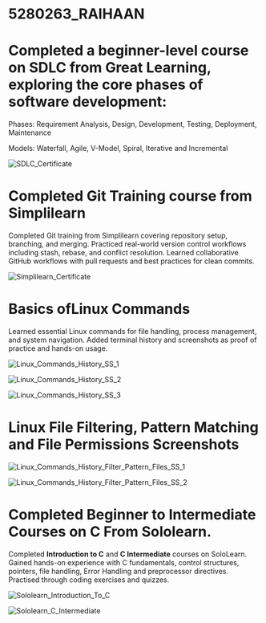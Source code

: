 # 5280263_RAIHAAN

# Completed a beginner-level course on SDLC from Great Learning, exploring the core phases of software development:

Phases: Requirement Analysis, Design, Development, Testing, Deployment, Maintenance

Models: Waterfall, Agile, V-Model, Spiral, Iterative and Incremental

![SDLC_Certificate](https://github.com/RaihaanAman/5280263_RAIHAAN/blob/0ab730a8f2f84c9a41cfcff00901e5831bab412a/SDLC/5280263_RAIHAAN_GreatLearning_SDLC.png)

# Completed Git Training course from Simplilearn

Completed Git training from Simplilearn covering repository setup, branching, and merging.
Practiced real-world version control workflows including stash, rebase, and conflict resolution.
Learned collaborative GitHub workflows with pull requests and best practices for clean commits.

![Simplilearn_Certificate](https://github.com/RaihaanAman/5280263_RAIHAAN/blob/3fa8cdb011b4bb3a8de48dd46771eedbe3f0763d/Git/5280263_Simplilearn_Certificate.png)

# Basics ofLinux Commands

Learned essential Linux commands for file handling, process management, and system navigation.
Added terminal history and screenshots as proof of practice and hands-on usage.

![Linux_Commands_History_SS_1](https://github.com/RaihaanAman/5280263_RAIHAAN/blob/b445703ac353071d0a47e587f56c33b5bc84a4f6/Linux/Linux_SS_History_1.png)

![Linux_Commands_History_SS_2](https://github.com/RaihaanAman/5280263_RAIHAAN/blob/b445703ac353071d0a47e587f56c33b5bc84a4f6/Linux/Linux_SS_History_2.png)

![Linux_Commands_History_SS_3](https://github.com/RaihaanAman/5280263_RAIHAAN/blob/b445703ac353071d0a47e587f56c33b5bc84a4f6/Linux/Linux_SS_History_3.png)

# Linux File Filtering, Pattern Matching and File Permissions Screenshots

![Linux_Commands_History_Filter_Pattern_Files_SS_1](https://github.com/RaihaanAman/5280263_RAIHAAN/blob/c48102bbc69447a4f799a098f2badb326b5e45d8/Linux/Linux_Filter_Pattern_Permission_SS_1.png)

![Linux_Commands_History_Filter_Pattern_Files_SS_2](https://github.com/RaihaanAman/5280263_RAIHAAN/blob/c48102bbc69447a4f799a098f2badb326b5e45d8/Linux/Linux_Filter_Pattern_Permission_SS_2.png)

# Completed Beginner to Intermediate Courses on C From Sololearn.

Completed **Introduction to C** and **C Intermediate** courses on SoloLearn.  
Gained hands-on experience with C fundamentals, control structures, pointers, file handling, Error Handling and preprocessor directives.  
Practised through coding exercises and quizzes.

![Sololearn_Introduction_To_C](https://github.com/RaihaanAman/5280263_RAIHAAN/blob/2a886a7fc749b96cac3d20148cda220154bfe782/C/Sololearn_Introduction_to_C_Certificate.png)

![Sololearn_C_Intermediate](https://github.com/RaihaanAman/5280263_RAIHAAN/blob/2a886a7fc749b96cac3d20148cda220154bfe782/C/Sololearn_C_Intermediate_Certificate.png)
